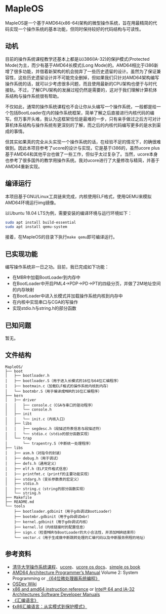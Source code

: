 # MapleOS

MapleOS是一个基于AMD64(x86-64)架构的微型操作系统，旨在用最精简的代码实现一个操作系统的基本功能，但同时保持较好的代码结构与可读性。

## 动机

目前的操作系统课程教学还基本上都是以i386(IA-32)的保护模式(Protected Mode)为主，而少有基于AMD64长模式(Long Mode)的。AMD64相比于i386新增了很多功能，并借着新架构的机会抛弃了一些历史遗留的设计。虽然为了保证兼容性，这些历史遗留设计并不可能完全删掉，但如果我们只针对AMD64架构编写操作系统的话，就可以少考虑很多问题，而且使用最新的CPU架构也便于与时代接轨。不过，了解CPU架构的发展过程仍然是需要的，这对于我们理解计算机体系结构与操作系统很有帮助。

不仅如此，通常的操作系统课程也不会让你从头编写一个操作系统，一般都是给一个包括BootLoader在内的操作系统框架，简单了解之后直接进行内核代码的编写。但万事开头难，我认为这框架恰恰是最难的一步，只有亲手做过之后方可对计算机体系结构与操作系统有更深刻的了解，而之后的内核代码编写更多的是水到渠成的事情。

但其实如果真的完全从头实现一个操作系统的话，在经验不足的情况下，的确很难做到。因此本项目参考了ucore的设计与实现，它是基于i386的，虽然ucore plus基于AMD64和其他平台也做了一些工作，但似乎太过复杂了。当然，ucore本身也参考了很多国外的教学用操作系统。我对ucore进行了大量修改与精简，并基于AMD64重新实现。

## 编译运行

本项目基于GNU/Linux工具链来完成，内核使用ELF格式，使用QEMU来模拟AMD64环境运行img镜像。

以Ubuntu 18.04 LTS为例，需要安装的编译环境与运行环境如下：

``` sh
sudo apt install build-essential
sudo apt install qemu-system
```

接着，在MapleOS的目录下执行`make qemu`即可编译运行。

## 已实现功能

编写操作系统非一日之功。目前，我已完成如下功能：

* 在MBR中加载BootLoader到内存中
* 在BootLoader中开启PML4->PDP->PD->PT的四级分页，并做了2M地址空间的内存映射
* 在BootLoader中进入长模式并加载操作系统内核到内存中
* 在内核中实现串口与CGA的写操作
* 实现stdio.h与string.h的部分函数

## 已知问题

暂无。

## 文件结构

``` text
MapleOS/
├── boot
│   ├── bootloader.h
│   ├── bootloader.S（用于进入长模式的16位与64位汇编程序）
│   ├── bootmain.c（加载ELF格式的操作系统内核到内存）
│   └── bootmbr.S（用于编译成MBR的16位汇编程序）
├── kern
│   ├── driver
│   │   ├── console.c（CGA与串口的驱动程序）
│   │   └── console.h
│   ├── init
│   │   └── init.c（内核入口）
│   ├── libs
│   │   ├── segdesc.h（段描述符表信息与段描述符）
│   │   └── stdio.c（stdio的部分函数实现）
│   └── trap
│       └── trapentry.S（中断统一处理程序）
├── libs
│   ├── asm.h（对指令的封装）
│   ├── debug.h（用于调试）
│   ├── defs.h（通用定义）
│   ├── elf.h（ELF文件格式信息）
│   ├── printfmt.c（printf的主要功能实现）
│   ├── stdarg.h（变长参数表的宏定义）
│   ├── stdio.h
│   ├── string.c（string的部分函数实现）
│   └── string.h
├── Makefile
├── README.md
└── tools
    ├── bootloader.gdbinit（用于gdb调试BootLoader）
    ├── bootmbr.gdbinit（用于gdb调试mbr）
    ├── kernel.gdbinit（用于gdb调试内核）
    ├── kernel.ld（内核链接时的配置信息）
    ├── sign.c（检查MBR与BootLoader的大小合法性，并添加MBR结束符）
    └── vector.c（用于生成做中断跳转处理的汇编代码以及中断服务例程的地址）
```

## 参考资料

* [清华大学操作系统课程](http://www.xuetangx.com/courses/course-v1:TsinghuaX+30240243X+sp/about)、[ucore](https://github.com/chyyuu/ucore_os_lab)、[ucore os docs](https://chyyuu.gitbooks.io/ucore_os_docs/)、[simple os book](https://chyyuu.gitbooks.io/simple_os_book/)
* [AMD64 Architecture Programmer’s Manual](https://search.amd.com/zh-cn/Pages/results-all.aspx?k=AMD64+Architecture+Programmer%E2%80%99s+Manual) Volume 2: System Programming or [《64位微处理器系统编程》](https://books.google.com/books?id=_jM0akapIrkC&printsec=frontcover&hl=zh-CN#v=onepage&q&f=false)
* [OSDev Wiki](https://wiki.osdev.org/Main_Page)
* [x86 and amd64 instruction reference](https://www.felixcloutier.com/x86/) or [Intel® 64 and IA-32 Architectures Software Developer Manuals](https://software.intel.com/en-us/download/intel-64-and-ia-32-architectures-sdm-combined-volumes-1-2a-2b-2c-2d-3a-3b-3c-3d-and-4)
* [《汇编语言》](https://www.amazon.cn/gp/product/B00EYSPGYE/)
* [《x86汇编语言：从实模式到保护模式》](https://www.amazon.cn/gp/product/B00AR0ZSVO/)
